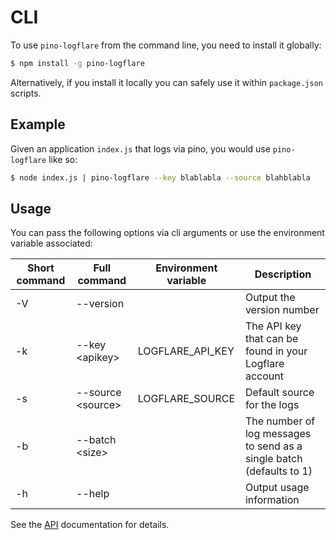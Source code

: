 # CLI

To use `pino-logflare` from the command line, you need to install it globally:

```bash
$ npm install -g pino-logflare
```

Alternatively, if you install it locally you can safely use it within `package.json` scripts.

## Example

Given an application `index.js` that logs via pino, you would use `pino-logflare` like so:

```bash
$ node index.js | pino-logflare --key blablabla --source blahblabla
```

## Usage

You can pass the following options via cli arguments or use the environment variable associated:

| Short command | Full command            | Environment variable | Description                                                          |
| ------------- | ----------------------- | -------------------- | -------------------------------------------------------------------- |
| -V            | --version               |                      | Output the version number                                            |
| -k            | --key &lt;apikey&gt;    | LOGFLARE_API_KEY     | The API key that can be found in your Logflare account               |
| -s            | --source &lt;source&gt; | LOGFLARE_SOURCE      | Default source for the logs                                          |
| -b            | --batch &lt;size&gt;    |                      | The number of log messages to send as a single batch (defaults to 1) |
| -h            | --help                  |                      | Output usage information                                             |

See the [API](./API.md) documentation for details.
